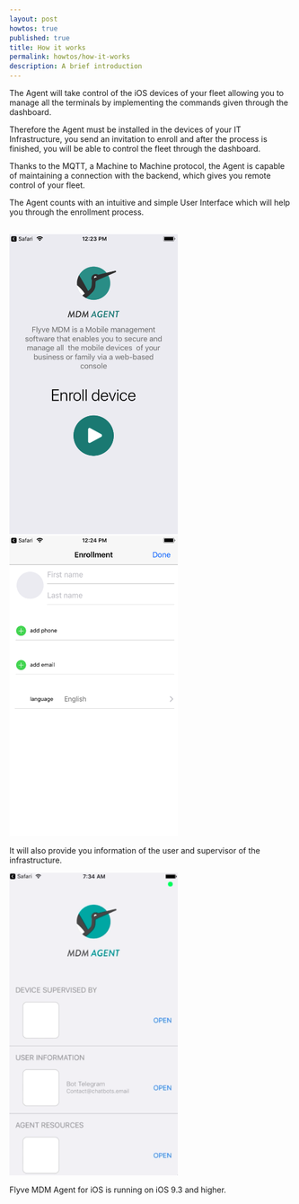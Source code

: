 ```yaml
---
layout: post
howtos: true
published: true
title: How it works
permalink: howtos/how-it-works
description: A brief introduction
---
```

The Agent will take control of the iOS devices of your fleet allowing you to manage all the terminals by implementing the commands given through the dashboard.

Therefore the Agent must be installed in the devices of your IT Infrastructure, you send an invitation to enroll and after the process is finished, you will be able to control the fleet through the dashboard.

Thanks to the MQTT, a Machine to Machine protocol, the Agent is capable of maintaining a connection with the backend, which gives you remote control of your fleet.

The Agent counts with an intuitive and simple User Interface which will help you through the enrollment process.

<br>

<div>
<img src="https://github.com/Naylin15/Screenshots/blob/master/ios-agent/enroll.png?raw=true" alt="Start Enrollment" width="300">

<img src="https://github.com/Naylin15/Screenshots/blob/master/ios-agent/enrollment.png?raw=true" alt="Enrollment" width="300">
</div>

It will also provide you information of the user and supervisor of the infrastructure.

<img src="https://github.com/Naylin15/Screenshots/blob/master/ios-agent/information.png?raw=true" alt="User information" width="300">

Flyve MDM Agent for iOS is running on iOS 9.3 and higher.
